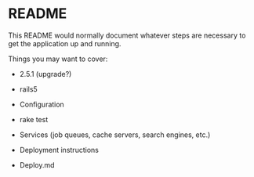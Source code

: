# README

This README would normally document whatever steps are necessary to get the
application up and running.

Things you may want to cover:

* 2.5.1 (upgrade?)

* rails5

* Configuration

* rake test

* Services (job queues, cache servers, search engines, etc.)

* Deployment instructions

* Deploy.md

